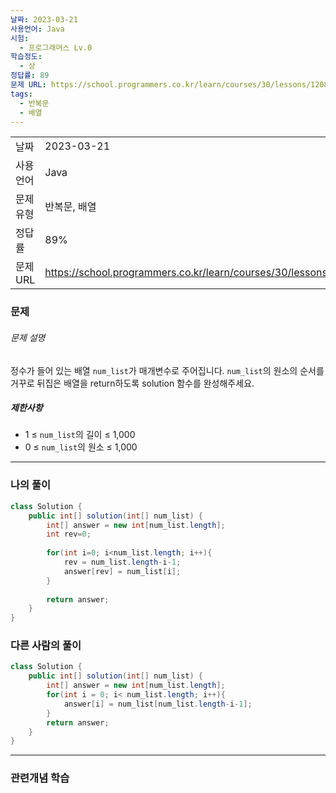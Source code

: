 ```yaml
---
날짜: 2023-03-21
사용언어: Java
시험:
  - 프로그래머스 Lv.0
학습정도:
  - 상
정답률: 89
문제 URL: https://school.programmers.co.kr/learn/courses/30/lessons/120821
tags:
  - 반복문
  - 배열
---
```

|        |                                                                  |
| ------ | ---------------------------------------------------------------- |
| 날짜     | 2023-03-21                                                       |
| 사용 언어  | Java                                                             |
| 문제 유형  | 반복문, 배열                                                          |
| 정답률    | 89%                                                              |
| 문제 URL | https://school.programmers.co.kr/learn/courses/30/lessons/120821 |

### 문제

###### 문제 설명

정수가 들어 있는 배열 `num_list`가 매개변수로 주어집니다. `num_list`의 원소의 순서를 거꾸로 뒤집은 배열을 return하도록 solution 함수를 완성해주세요.

##### 제한사항

- 1 ≤ `num_list`의 길이 ≤ 1,000
- 0 ≤ `num_list`의 원소 ≤ 1,000

---

### 나의 풀이

```java
class Solution {
    public int[] solution(int[] num_list) {
        int[] answer = new int[num_list.length];
        int rev=0;
        
        for(int i=0; i<num_list.length; i++){
            rev = num_list.length-i-1;
            answer[rev] = num_list[i];
        }
        
        return answer;
    }
}
```

### 다른 사람의 풀이

```java
class Solution {
    public int[] solution(int[] num_list) {
        int[] answer = new int[num_list.length];
        for(int i = 0; i< num_list.length; i++){
            answer[i] = num_list[num_list.length-i-1];
        }
        return answer;
    }
}
```

---
### 관련개념 학습
